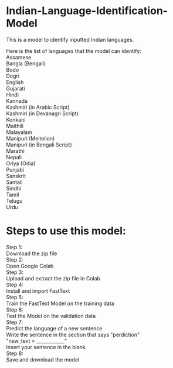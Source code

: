 # Indian-Language-Identification-Model
This is a model to identify inputted Indian languages. 

Here is the list of languages that the model can identify: <br />
Assamese <br />
Bangla (Bengali) <br />
Bodo<br />
Dogri<br />
English<br />
Gujarati<br />
Hindi<br />
Kannada<br />
Kashmiri (in Arabic Script)<br />
Kashmiri (in Devanagri Script)<br />
Konkani<br />
Maithili<br />
Malayalam<br />
Manipuri (Meiteilon)<br />
Manipuri (in Bengali Script)<br />
Marathi<br />
Nepali<br />
Oriya (Odia)<br />
Punjabi<br />
Sanskrit<br />
Santali<br />
Sindhi<br />
Tamil<br />
Telugu<br />
Urdu<br />

# Steps to use this model:
Step 1:<br />
  Download the zip file<br />
Step 2:<br />
  Open Google Colab<br />
Step 3:<br />
  Upload and extract the zip file in Colab<br />
Step 4:<br />
  Install and import FastText<br />
Step 5:<br />
  Train the FastText Model on the training data<br />
Step 6:<br />
  Test the Model on the validation data<br />
Step 7:<br />
  Predict the language of a new sentence<br />
  Write the sentence in the section that says "perdiction" <br />
  "new_text = ____________"<br />
  Insert your sentence in the blank<br />
Step 8:<br />
  Save and download the model<br />
